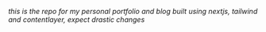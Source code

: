 _this is the repo for my personal portfolio and blog built using nextjs, tailwind and contentlayer, expect drastic changes_
